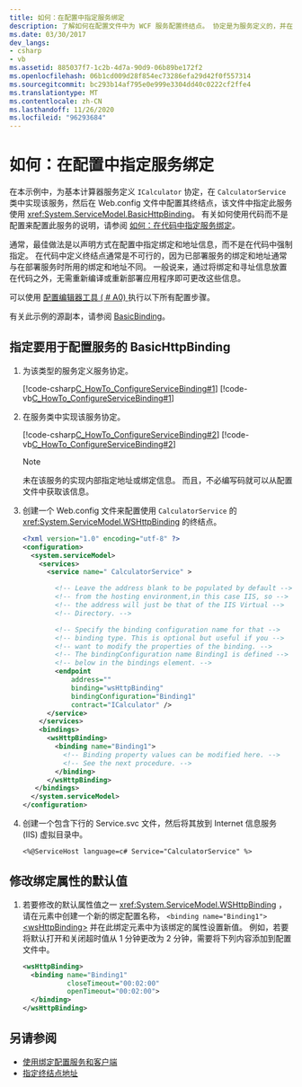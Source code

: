 ```yaml
---
title: 如何：在配置中指定服务绑定
description: 了解如何在配置文件中为 WCF 服务配置终结点。 协定是为服务定义的，并在类中实现。
ms.date: 03/30/2017
dev_langs:
- csharp
- vb
ms.assetid: 885037f7-1c2b-4d7a-90d9-06b89be172f2
ms.openlocfilehash: 06b1cd009d28f854ec73286efa29d42f0f557314
ms.sourcegitcommit: bc293b14af795e0e999e3304dd40c0222cf2ffe4
ms.translationtype: MT
ms.contentlocale: zh-CN
ms.lasthandoff: 11/26/2020
ms.locfileid: "96293684"
---
```

# <a name="how-to-specify-a-service-binding-in-configuration"></a>如何：在配置中指定服务绑定

在本示例中，为基本计算器服务定义 `ICalculator` 协定，在 `CalculatorService` 类中实现该服务，然后在 Web.config 文件中配置其终结点，该文件中指定此服务使用 <xref:System.ServiceModel.BasicHttpBinding>。 有关如何使用代码而不是配置来配置此服务的说明，请参阅 [如何：在代码中指定服务绑定](how-to-specify-a-service-binding-in-code.md)。  
  
 通常，最佳做法是以声明方式在配置中指定绑定和地址信息，而不是在代码中强制指定。 在代码中定义终结点通常是不可行的，因为已部署服务的绑定和地址通常与在部署服务时所用的绑定和地址不同。 一般说来，通过将绑定和寻址信息放置在代码之外，无需重新编译或重新部署应用程序即可更改这些信息。  
  
 可以使用 [配置编辑器工具 ( # A0) ](configuration-editor-tool-svcconfigeditor-exe.md)执行以下所有配置步骤。  
  
 有关此示例的源副本，请参阅 [BasicBinding](./samples/basicbinding.md)。  
  
## <a name="to-specify-the-basichttpbinding-to-use-to-configure-the-service"></a>指定要用于配置服务的 BasicHttpBinding  
  
1. 为该类型的服务定义服务协定。  
  
     [!code-csharp[C_HowTo_ConfigureServiceBinding#1](../../../samples/snippets/csharp/VS_Snippets_CFX/c_howto_configureservicebinding/cs/source.cs#1)]
     [!code-vb[C_HowTo_ConfigureServiceBinding#1](../../../samples/snippets/visualbasic/VS_Snippets_CFX/c_howto_configureservicebinding/vb/source.vb#1)]  
  
2. 在服务类中实现该服务协定。  
  
     [!code-csharp[C_HowTo_ConfigureServiceBinding#2](../../../samples/snippets/csharp/VS_Snippets_CFX/c_howto_configureservicebinding/cs/source.cs#2)]
     [!code-vb[C_HowTo_ConfigureServiceBinding#2](../../../samples/snippets/visualbasic/VS_Snippets_CFX/c_howto_configureservicebinding/vb/source.vb#2)]  
  
    > [!NOTE]
    > 未在该服务的实现内部指定地址或绑定信息。 而且，不必编写码就可以从配置文件中获取该信息。  
  
3. 创建一个 Web.config 文件来配置使用 `CalculatorService` 的 <xref:System.ServiceModel.WSHttpBinding> 的终结点。  
  
    ```xml  
    <?xml version="1.0" encoding="utf-8" ?>  
    <configuration>  
      <system.serviceModel>  
        <services>  
          <service name=" CalculatorService" >  

            <!-- Leave the address blank to be populated by default -->
            <!-- from the hosting environment,in this case IIS, so -->
            <!-- the address will just be that of the IIS Virtual -->
            <!-- Directory. -->

            <!-- Specify the binding configuration name for that -->
            <!-- binding type. This is optional but useful if you -->
            <!-- want to modify the properties of the binding. -->
            <!-- The bindingConfiguration name Binding1 is defined -->
            <!-- below in the bindings element. -->
            <endpoint
                address=""
                binding="wsHttpBinding"  
                bindingConfiguration="Binding1"  
                contract="ICalculator" />  
          </service>  
        </services>  
        <bindings>  
          <wsHttpBinding>  
            <binding name="Binding1">  
              <!-- Binding property values can be modified here. -->  
              <!-- See the next procedure. -->  
            </binding>  
          </wsHttpBinding>  
       </bindings>  
      </system.serviceModel>  
    </configuration>  
    ```  
  
4. 创建一个包含下行的 Service.svc 文件，然后将其放到 Internet 信息服务 (IIS) 虚拟目录中。  
  
    ```aspx-csharp
    <%@ServiceHost language=c# Service="CalculatorService" %>
    ```  
  
## <a name="to-modify-the-default-values-of-the-binding-properties"></a>修改绑定属性的默认值  
  
1. 若要修改的默认属性值之一 <xref:System.ServiceModel.WSHttpBinding> ，请在元素中创建一个新的绑定配置名称， `<binding name="Binding1">` [\<wsHttpBinding>](../configure-apps/file-schema/wcf/wshttpbinding.md) 并在此绑定元素中为该绑定的属性设置新值。 例如，若要将默认打开和关闭超时值从 1 分钟更改为 2 分钟，需要将下列内容添加到配置文件中。  
  
    ```xml  
    <wsHttpBinding>  
      <binding name="Binding1"  
               closeTimeout="00:02:00"  
               openTimeout="00:02:00">  
      </binding>  
    </wsHttpBinding>  
    ```  
  
## <a name="see-also"></a>另请参阅

- [使用绑定配置服务和客户端](using-bindings-to-configure-services-and-clients.md)
- [指定终结点地址](specifying-an-endpoint-address.md)
